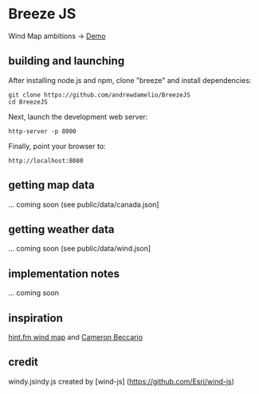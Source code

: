 # Breeze JS
Wind Map ambitions -> [Demo](http://andrewdamel.io/dev/wind/index.html)



building and launching
----------------------

After installing node.js and npm, clone "breeze" and install dependencies:

    git clone https://github.com/andrewdamelio/BreezeJS
    cd BreezeJS

Next, launch the development web server:

    http-server -p 8000

Finally, point your browser to:

    http://localhost:8080

getting map data
----------------
... coming soon (see public/data/canada.json]

getting weather data
--------------------
... coming soon (see public/data/wind.json]

implementation notes
--------------------
... coming soon

inspiration
-----------

[hint.fm wind map](http://hint.fm/wind/) and [Cameron Beccario](https://github.com/cambecc)


credit
------

windy.jsindy.js created by [wind-js] (https://github.com/Esri/wind-js) 
